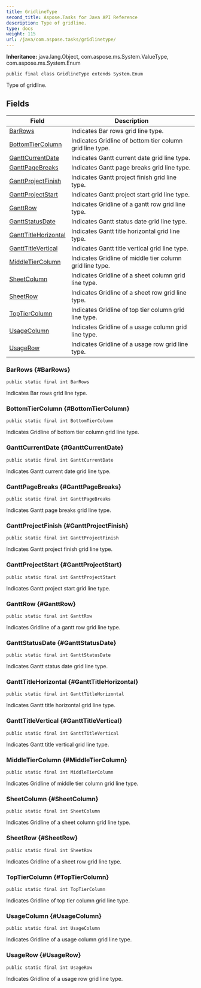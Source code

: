 ```yaml
---
title: GridlineType
second_title: Aspose.Tasks for Java API Reference
description: Type of gridline.
type: docs
weight: 115
url: /java/com.aspose.tasks/gridlinetype/
---
```


**Inheritance:**
java.lang.Object, com.aspose.ms.System.ValueType, com.aspose.ms.System.Enum
```
public final class GridlineType extends System.Enum
```

Type of gridline.
## Fields

| Field | Description |
| --- | --- |
| [BarRows](#BarRows) | Indicates Bar rows grid line type. |
| [BottomTierColumn](#BottomTierColumn) | Indicates Gridline of bottom tier column grid line type. |
| [GanttCurrentDate](#GanttCurrentDate) | Indicates Gantt current date grid line type. |
| [GanttPageBreaks](#GanttPageBreaks) | Indicates Gantt page breaks grid line type. |
| [GanttProjectFinish](#GanttProjectFinish) | Indicates Gantt project finish grid line type. |
| [GanttProjectStart](#GanttProjectStart) | Indicates Gantt project start grid line type. |
| [GanttRow](#GanttRow) | Indicates Gridline of a gantt row grid line type. |
| [GanttStatusDate](#GanttStatusDate) | Indicates Gantt status date grid line type. |
| [GanttTitleHorizontal](#GanttTitleHorizontal) | Indicates Gantt title horizontal grid line type. |
| [GanttTitleVertical](#GanttTitleVertical) | Indicates Gantt title vertical grid line type. |
| [MiddleTierColumn](#MiddleTierColumn) | Indicates Gridline of middle tier column grid line type. |
| [SheetColumn](#SheetColumn) | Indicates Gridline of a sheet column grid line type. |
| [SheetRow](#SheetRow) | Indicates Gridline of a sheet row grid line type. |
| [TopTierColumn](#TopTierColumn) | Indicates Gridline of top tier column grid line type. |
| [UsageColumn](#UsageColumn) | Indicates Gridline of a usage column grid line type. |
| [UsageRow](#UsageRow) | Indicates Gridline of a usage row grid line type. |
### BarRows {#BarRows}
```
public static final int BarRows
```


Indicates Bar rows grid line type.

### BottomTierColumn {#BottomTierColumn}
```
public static final int BottomTierColumn
```


Indicates Gridline of bottom tier column grid line type.

### GanttCurrentDate {#GanttCurrentDate}
```
public static final int GanttCurrentDate
```


Indicates Gantt current date grid line type.

### GanttPageBreaks {#GanttPageBreaks}
```
public static final int GanttPageBreaks
```


Indicates Gantt page breaks grid line type.

### GanttProjectFinish {#GanttProjectFinish}
```
public static final int GanttProjectFinish
```


Indicates Gantt project finish grid line type.

### GanttProjectStart {#GanttProjectStart}
```
public static final int GanttProjectStart
```


Indicates Gantt project start grid line type.

### GanttRow {#GanttRow}
```
public static final int GanttRow
```


Indicates Gridline of a gantt row grid line type.

### GanttStatusDate {#GanttStatusDate}
```
public static final int GanttStatusDate
```


Indicates Gantt status date grid line type.

### GanttTitleHorizontal {#GanttTitleHorizontal}
```
public static final int GanttTitleHorizontal
```


Indicates Gantt title horizontal grid line type.

### GanttTitleVertical {#GanttTitleVertical}
```
public static final int GanttTitleVertical
```


Indicates Gantt title vertical grid line type.

### MiddleTierColumn {#MiddleTierColumn}
```
public static final int MiddleTierColumn
```


Indicates Gridline of middle tier column grid line type.

### SheetColumn {#SheetColumn}
```
public static final int SheetColumn
```


Indicates Gridline of a sheet column grid line type.

### SheetRow {#SheetRow}
```
public static final int SheetRow
```


Indicates Gridline of a sheet row grid line type.

### TopTierColumn {#TopTierColumn}
```
public static final int TopTierColumn
```


Indicates Gridline of top tier column grid line type.

### UsageColumn {#UsageColumn}
```
public static final int UsageColumn
```


Indicates Gridline of a usage column grid line type.

### UsageRow {#UsageRow}
```
public static final int UsageRow
```


Indicates Gridline of a usage row grid line type.

